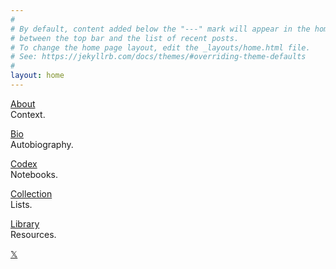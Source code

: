 ```yaml
---
#
# By default, content added below the "---" mark will appear in the home page
# between the top bar and the list of recent posts.
# To change the home page layout, edit the _layouts/home.html file.
# See: https://jekyllrb.com/docs/themes/#overriding-theme-defaults
#
layout: home
---
```


[About](/about)
<br/>
Context.

[Bio](/biography)
<br/>
Autobiography.

[Codex](/codex)
<br/>
Notebooks.

[Collection](/collection)
<br/>
Lists.

[Library](/library)
<br/>
Resources.

[𝕏](https://x.com/linkd)

